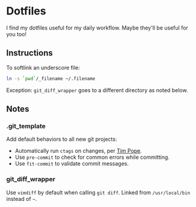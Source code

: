 # Dotfiles

I find my dotfiles useful for my daily workflow. Maybe they'll be useful for you too!

## Instructions

To softlink an underscore file:

```sh
ln -s `pwd`/_filename ~/.filename
```

Exception: `git_diff_wrapper` goes to a different directory as noted below.

## Notes

### .git_template

Add default behaviors to all new git projects:

- Automatically run `ctags` on changes, per [Tim Pope](http://tbaggery.com/2011/08/08/effortless-ctags-with-git.html).
- Use `pre-commit` to check for common errors while committing.
- Use `fit-commit` to validate commit messages.

### git_diff_wrapper

Use `vimdiff` by default when calling `git diff`. Linked from `/usr/local/bin` instead of `~`.
